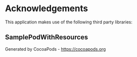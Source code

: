 # Acknowledgements
This application makes use of the following third party libraries:

## SamplePodWithResources


Generated by CocoaPods - https://cocoapods.org
